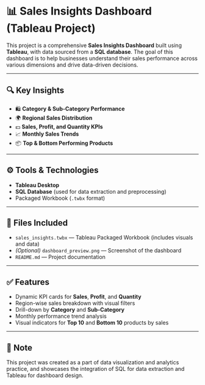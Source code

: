 # 📊 Sales Insights Dashboard (Tableau Project)

This project is a comprehensive **Sales Insights Dashboard** built using **Tableau**, with data sourced from a **SQL database**. The goal of this dashboard is to help businesses understand their sales performance across various dimensions and drive data-driven decisions.

---

## 🔍 Key Insights

- 🛍️ **Category & Sub-Category Performance**  
- 🌍 **Regional Sales Distribution**  
- 💵 **Sales, Profit, and Quantity KPIs**  
- 📈 **Monthly Sales Trends**  
- 📦 **Top & Bottom Performing Products**

---

## ⚙️ Tools & Technologies

- **Tableau Desktop**
- **SQL Database** (used for data extraction and preprocessing)
- Packaged Workbook (`.twbx` format)

---

## 📁 Files Included

- `sales_insights.twbx` — Tableau Packaged Workbook (includes visuals and data)
- *(Optional)* `dashboard_preview.png` — Screenshot of the dashboard
- `README.md` — Project documentation

---

## ✅ Features

- Dynamic KPI cards for **Sales**, **Profit**, and **Quantity**
- Region-wise sales breakdown with visual filters
- Drill-down by **Category** and **Sub-Category**
- Monthly performance trend analysis
- Visual indicators for **Top 10** and **Bottom 10** products by sales

---

## 📌 Note

This project was created as a part of data visualization and analytics practice, and showcases the integration of SQL for data extraction and Tableau for dashboard design.

